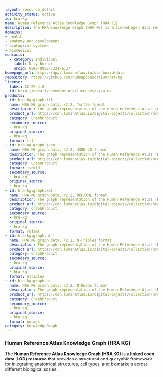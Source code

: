 ```yaml
---
layout: resource_detail
activity_status: active
id: hra-kg
name: Human Reference Atlas Knowledge Graph (HRA KG)
description: The HRA Knowledge Graph (HRA KG) is a linked open data resource that integrates anatomical structures, cell types, and biomarkers to support cross-scale biological queries.
domains:
- health
- anatomy and development
- biological systems
- biomedical
contacts:
  - category: Individual
    label: Katy Börner
    orcid: 0000-0002-3321-6137
homepage_url: https://apps.humanatlas.io/dashboard/data
repository: https://github.com/hubmapconsortium/hra-kg
license:
  label: CC-BY-4.0
  id: http://creativecommons.org/licenses/by/4.0/
products:
- id: hra-kg.graph.ttl
  name: HRA KG graph data, v2.2, Turtle format
  description: The graph representation of the Human Reference Atlas (HRA) dataset, v2.2, Turtle format
  product_url: https://cdn.humanatlas.io/digital-objects/collection/hra/v2.2/graph.ttl
  category: GraphProduct
  secondary_source:
  - hra-kg
  original_source:
  - hra-kg
  format: ttl
- id: hra-kg.graph.json
  name: HRA KG graph data, v2.2, JSON-LD format
  description: The graph representation of the Human Reference Atlas (HRA) dataset, v2.2, JSON-LD format
  product_url: https://cdn.humanatlas.io/digital-objects/collection/hra/v2.2/graph.json
  category: GraphProduct
  format: jsonld
  secondary_source:
  - hra-kg
  original_source:
  - hra-kg
- id: hra-kg.graph.xml
  name: HRA KG graph data, v2.2, RDF/XML format
  description: The graph representation of the Human Reference Atlas (HRA) dataset, v2.2, RDF/XML format
  product_url: https://cdn.humanatlas.io/digital-objects/collection/hra/v2.2/graph.xml
  category: GraphProduct
  secondary_source:
  - hra-kg
  original_source:
  - hra-kg
  format: rdfxml
- id: hra-kg.graph.nt
  name: HRA KG graph data, v2.2, N-Triples format
  description: The graph representation of the Human Reference Atlas (HRA) dataset, v2.2, N-Triples format
  product_url: https://cdn.humanatlas.io/digital-objects/collection/hra/v2.2/graph.nt
  category: GraphProduct
  secondary_source:
  - hra-kg
  original_source:
  - hra-kg
  format: ntriples
- id: hra-kg.graph.nq
  name: HRA KG graph data, v2.2, N-Quads format
  description: The graph representation of the Human Reference Atlas (HRA) dataset, v2.2, N-Quads format
  product_url: https://cdn.humanatlas.io/digital-objects/collection/hra/v2.2/graph.nq
  category: GraphProduct
  secondary_source:
  - hra-kg
  original_source:
  - hra-kg
  format: nquads
category: KnowledgeGraph
---
```


### Human Reference Atlas Knowledge Graph (HRA KG)

The **Human Reference Atlas Knowledge Graph (HRA KG)** is a **linked open data (LOD) resource** that provides a structured and queryable framework for integrating anatomical structures, cell types, and biomarkers across different biological scales.
